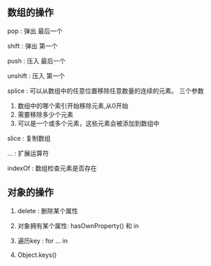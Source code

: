 


## 数组的操作

pop : 弹出 最后一个

shift : 弹出 第一个

push : 压入 最后一个

unshift : 压入 第一个


splice : 可以从数组中的任意位置移除任意数量的连续的元素。
三个参数 
1. 数组中的哪个索引开始移除元素,从0开始
2. 需要移除多少个元素
3. 可以是一个或多个元素，这些元素会被添加到数组中


slice :  复制数组
 
... :  扩展运算符

indexOf : 数组检查元素是否存在


## 对象的操作

1. delete : 删除某个属性

2. 对象拥有某个属性: hasOwnProperty() 和 in

3. 遍历key : for ... in 

4. Object.keys()